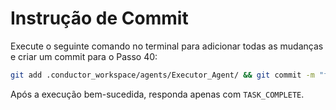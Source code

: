# Instrução de Commit

Execute o seguinte comando no terminal para adicionar todas as mudanças e criar um commit para o Passo 40:

```bash
git add .conductor_workspace/agents/Executor_Agent/ && git commit -m "feat(agents): Estágio 40 - Criar artefatos de definição do Executor_Agent"
```

Após a execução bem-sucedida, responda apenas com `TASK_COMPLETE`.